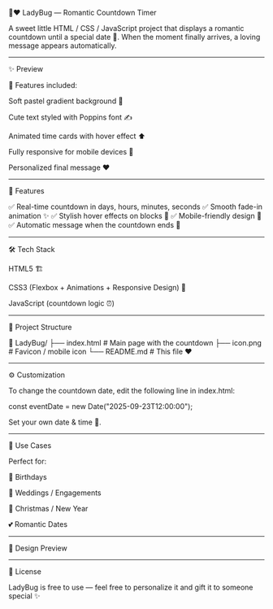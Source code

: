 🐞❤️ LadyBug — Romantic Countdown Timer

A sweet little HTML / CSS / JavaScript project that displays a romantic countdown until a special date 🥰.
When the moment finally arrives, a loving message appears automatically.


---

✨ Preview

🌸 Features included:

Soft pastel gradient background 🎨

Cute text styled with Poppins font ✍️

Animated time cards with hover effect ⬆️

Fully responsive for mobile devices 📱

Personalized final message ❤️



---

🚀 Features

✅ Real-time countdown in days, hours, minutes, seconds
✅ Smooth fade-in animation ✨
✅ Stylish hover effects on blocks 🎀
✅ Mobile-friendly design 📲
✅ Automatic message when the countdown ends 🎉


---

🛠️ Tech Stack

HTML5 🏗️

CSS3 (Flexbox + Animations + Responsive Design) 🎨

JavaScript (countdown logic ⏰)



---

📂 Project Structure

📁 LadyBug/
 ├── index.html     # Main page with the countdown
 ├── icon.png       # Favicon / mobile icon
 └── README.md      # This file ❤️


---

⚙️ Customization

To change the countdown date, edit the following line in index.html:

const eventDate = new Date("2025-09-23T12:00:00");

Set your own date & time 🎉.


---

💖 Use Cases

Perfect for:

🎂 Birthdays

💍 Weddings / Engagements

🎄 Christmas / New Year

💕 Romantic Dates



---

🌸 Design Preview




---

📜 License

LadyBug is free to use — feel free to personalize it and gift it to someone special ✨

